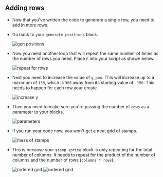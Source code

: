## Adding rows

- Now that you've written the code to generate a single row, you need to add in more rows.

- Go back to your `generate positions` block.

	![gen positions](images/script_19.svg)

- Now you need another loop that will repeat the same number of times as the number of rows you need. Place it into your script as shown below.

	![repeat for rows](images/script_20.svg)

- Next you need to increase the value of `y_pos`. This will increase up to a maximum of `150`, which is `300` away from its starting value of `-150`. This needs to happen for each row your create.

	![increase y](images/script_21.svg)
	
- Then you need to make sure you're passing the number of `rows` as a parameter to your blocks.

	![parameters](images/script_22.svg)
	
- If you run your code now, you won't get a neat grid of stamps.

	![mess of stamps](images/mess_stamps.png)
	
- This is because your `stamp sprite` block is only repeating for the total number of columns. It needs to repeat for the product of the number of columns and the number of rows (`columns * rows`).

	![ordered grid](images/script_23.svg)
	![ordered grid](images/nice_grid.png)
